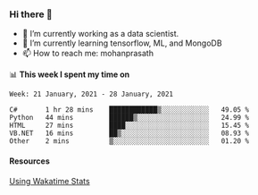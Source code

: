 ### Hi there 👋

- 🔭 I’m currently working as a data scientist.
- 🌱 I’m currently learning tensorflow, ML, and MongoDB
- 📫 How to reach me: mohanprasath

📊 **This week I spent my time on**
<!--START_SECTION:waka-->
```text
Week: 21 January, 2021 - 28 January, 2021

C#       1 hr 28 mins    ████████████▒░░░░░░░░░░░░   49.05 % 
Python   44 mins         ██████▒░░░░░░░░░░░░░░░░░░   24.99 % 
HTML     27 mins         ████░░░░░░░░░░░░░░░░░░░░░   15.45 % 
VB.NET   16 mins         ██▒░░░░░░░░░░░░░░░░░░░░░░   08.93 % 
Other    2 mins          ▒░░░░░░░░░░░░░░░░░░░░░░░░   01.20 % 
```
<!--END_SECTION:waka-->

#### Resources
[Using Wakatime Stats](https://github.com/marketplace/actions/waka-readme)
